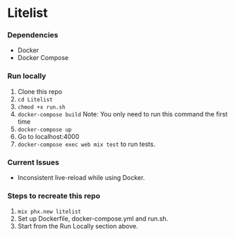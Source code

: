 # Litelist

### Dependencies

* Docker
* Docker Compose

### Run locally
1. Clone this repo
1. `cd Litelist`
1. `chmod +x run.sh`
1. `docker-compose build` Note: You only need to run this command the first time
1. `docker-compose up`
1. Go to localhost:4000
1. `docker-compose exec web mix test` to run tests.

### Current Issues
* Inconsistent live-reload while using Docker.

### Steps to recreate this repo
1. `mix phx.new litelist`
1. Set up Dockerfile, docker-compose.yml and run.sh.
1. Start from the Run Locally section above.
